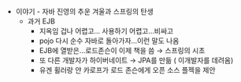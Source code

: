 - 이야기 - 자바 진영의 추운 겨울과 스프링의 탄생
    - 과거 EJB
        - 지옥임 겁나 어렵고… 사용하기 어렵고…비싸고
        - pojo 다시 순수 자바로 돌아가자…이런 말도 나옴
        - EJB에 열받은…로드존슨이 이제 책을 씀 → 스프링의 시초
        - 또 다른 개발자가 하이버네이트 → JPA를 만듦 ( 이개발자를 데려옴)
        - 유겐 휠러랑 얀 카로프가 로드 존슨에게 오픈 소스 플젝을 제안